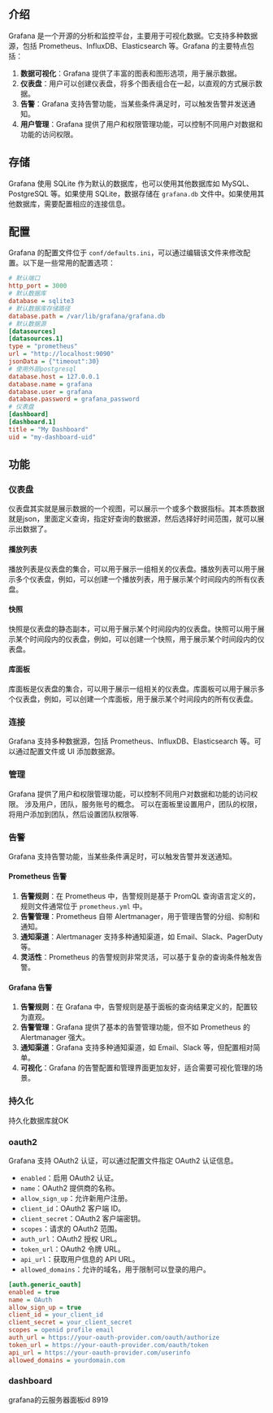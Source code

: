 ## 介绍

Grafana 是一个开源的分析和监控平台，主要用于可视化数据。它支持多种数据源，包括 Prometheus、InfluxDB、Elasticsearch 等。Grafana 的主要特点包括：

1. **数据可视化**：Grafana 提供了丰富的图表和图形选项，用于展示数据。
2. **仪表盘**：用户可以创建仪表盘，将多个图表组合在一起，以直观的方式展示数据。
3. **告警**：Grafana 支持告警功能，当某些条件满足时，可以触发告警并发送通知。
4. **用户管理**：Grafana 提供了用户和权限管理功能，可以控制不同用户对数据和功能的访问权限。

## 存储

Grafana 使用 SQLite 作为默认的数据库，也可以使用其他数据库如 MySQL、PostgreSQL 等。如果使用 SQLite，数据存储在 `grafana.db` 文件中。如果使用其他数据库，需要配置相应的连接信息。

## 配置

Grafana 的配置文件位于 `conf/defaults.ini`，可以通过编辑该文件来修改配置。以下是一些常用的配置选项：

```ini
# 默认端口 
http_port = 3000
# 默认数据库
database = sqlite3
# 默认数据库存储路径
database.path = /var/lib/grafana/grafana.db
# 默认数据源
[datasources]
[datasources.1]
type = "prometheus"
url = "http://localhost:9090"
jsonData = {"timeout":30}
# 使用外部postgresql
database.host = 127.0.0.1
database.name = grafana
database.user = grafana
database.password = grafana_password
# 仪表盘
[dashboard]
[dashboard.1]
title = "My Dashboard"
uid = "my-dashboard-uid"
```

## 功能

### 仪表盘

仪表盘其实就是展示数据的一个视图，可以展示一个或多个数据指标。其本质数据就是json，里面定义查询，指定好查询的数据源，然后选择好时间范围，就可以展示出数据了。

#### 播放列表

播放列表是仪表盘的集合，可以用于展示一组相关的仪表盘。播放列表可以用于展示多个仪表盘，例如，可以创建一个播放列表，用于展示某个时间段内的所有仪表盘。

#### 快照

快照是仪表盘的静态副本，可以用于展示某个时间段内的仪表盘。快照可以用于展示某个时间段内的仪表盘，例如，可以创建一个快照，用于展示某个时间段内的仪表盘。

#### 库面板

库面板是仪表盘的集合，可以用于展示一组相关的仪表盘。库面板可以用于展示多个仪表盘，例如，可以创建一个库面板，用于展示某个时间段内的所有仪表盘。

### 连接

Grafana 支持多种数据源，包括 Prometheus、InfluxDB、Elasticsearch 等。可以通过配置文件或 UI 添加数据源。

### 管理

Grafana 提供了用户和权限管理功能，可以控制不同用户对数据和功能的访问权限。
涉及用户，团队，服务账号的概念。
可以在面板里设置用户，团队的权限，
将用户添加到团队，然后设置团队权限等.

### 告警

Grafana 支持告警功能，当某些条件满足时，可以触发告警并发送通知。

#### Prometheus 告警

1. **告警规则**：在 Prometheus 中，告警规则是基于 PromQL 查询语言定义的，规则文件通常位于 `prometheus.yml` 中。
2. **告警管理**：Prometheus 自带 Alertmanager，用于管理告警的分组、抑制和通知。
3. **通知渠道**：Alertmanager 支持多种通知渠道，如 Email、Slack、PagerDuty 等。
4. **灵活性**：Prometheus 的告警规则非常灵活，可以基于复杂的查询条件触发告警。

#### Grafana 告警

1. **告警规则**：在 Grafana 中，告警规则是基于面板的查询结果定义的，配置较为直观。
2. **告警管理**：Grafana 提供了基本的告警管理功能，但不如 Prometheus 的 Alertmanager 强大。
3. **通知渠道**：Grafana 支持多种通知渠道，如 Email、Slack 等，但配置相对简单。
4. **可视化**：Grafana 的告警配置和管理界面更加友好，适合需要可视化管理的场景。

### 持久化

持久化数据库就OK

### oauth2

Grafana 支持 OAuth2 认证，可以通过配置文件指定 OAuth2 认证信息。

- `enabled`：启用 OAuth2 认证。
- `name`：OAuth2 提供商的名称。
- `allow_sign_up`：允许新用户注册。
- `client_id`：OAuth2 客户端 ID。
- `client_secret`：OAuth2 客户端密钥。
- `scopes`：请求的 OAuth2 范围。
- `auth_url`：OAuth2 授权 URL。
- `token_url`：OAuth2 令牌 URL。
- `api_url`：获取用户信息的 API URL。
- `allowed_domains`：允许的域名，用于限制可以登录的用户。

```ini
[auth.generic_oauth]
enabled = true
name = OAuth
allow_sign_up = true
client_id = your_client_id
client_secret = your_client_secret
scopes = openid profile email
auth_url = https://your-oauth-provider.com/oauth/authorize
token_url = https://your-oauth-provider.com/oauth/token
api_url = https://your-oauth-provider.com/userinfo
allowed_domains = yourdomain.com
```

### dashboard

grafana的云服务器面板id 8919
